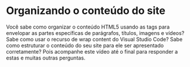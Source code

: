 # Organizando o conteúdo do site

Você sabe como organizar o conteúdo HTML5 usando as tags para envelopar as partes específicas de parágrafos, títulos, imagens e vídeos? Sabe como usar o recurso de wrap content do Visual Studio Code? Sabe como estruturar o conteúdo do seu site para ele ser apresentado corretamente? Pois acompanhe este vídeo até o final para responder a estas e muitas outras perguntas.